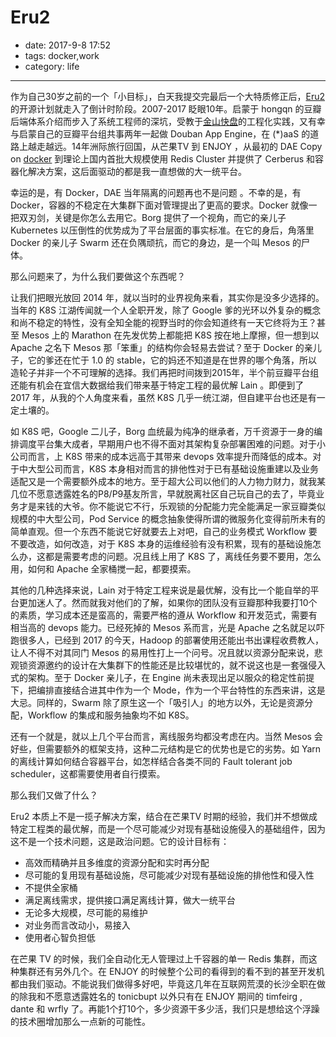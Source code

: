 # Eru2

- date: 2017-9-8 17:52
- tags: docker,work
- category: life

-------------------

作为自己30岁之前的一个「小目标」，白天我提交完最后一个大特质修正后，[Eru2](https://github.com/projecteru2) 的开源计划就走入了倒计时阶段。2007-2017 眨眼10年。启蒙于 hongqn 的豆瓣后端体系介绍而步入了系统工程师的深坑，受教于[金山快盘](http://www.kuaipan.cn/)的工程化实践，又有幸与启蒙自己的豆瓣平台组共事两年一起做 Douban App Engine，在 (*)aaS 的道路上越走越远。14年洲际旅行回国，从芒果TV 到 ENJOY ，从最初的 DAE Copy on [docker](https://github.com/moby/moby) 到理论上国内首批大规模使用 Redis Cluster 并提供了 Cerberus 和容器化解决方案，这后面驱动的都是我一直想做的大一统平台。

幸运的是，有 Docker，DAE 当年隔离的问题再也不是问题 。不幸的是，有 Docker，容器的不稳定在大集群下面对管理提出了更高的要求。Docker 就像一把双刃剑，关键是你怎么去用它。Borg 提供了一个视角，而它的亲儿子 Kubernetes 以压倒性的优势成为了平台层面的事实标准。在它的身后，角落里 Docker 的亲儿子 Swarm 还在负隅顽抗，而它的身边，是一个叫 Mesos 的尸体。

那么问题来了，为什么我们要做这个东西呢？

让我们把眼光放回 2014 年，就以当时的业界视角来看，其实你是没多少选择的。当年的 K8S 江湖传闻就一个人全职开发，除了 Google 爹的光环以外复杂的概念和尚不稳定的特性，没有全知全能的视野当时的你会知道终有一天它终将为王？甚至 Mesos 上的 Marathon 在先发优势上都能把 K8S 按在地上摩擦，但一想到以 Apache 之名下 Mesos 那「笨重」的结构你会轻易去尝试？至于 Docker 的亲儿子，它的爹还在忙于 1.0 的 stable，它的妈还不知道是在世界的哪个角落，所以造轮子并非一个不可理解的选择。我们再把时间拨到2015年，半个前豆瓣平台组还能有机会在宜信大数据给我们带来基于特定工程的最优解 Lain 。即便到了 2017 年，从我的个人角度来看，虽然 K8S 几乎一统江湖，但自建平台也还是有一定土壤的。

如 K8S 吧，Google 二儿子，Borg 血统最为纯净的继承者，万千资源于一身的编排调度平台集大成者，早期用户也不得不面对其架构复杂部署困难的问题。对于小公司而言，上 K8S 带来的成本远高于其带来 devops 效率提升而降低的成本。对于中大型公司而言，K8S 本身相对而言的排他性对于已有基础设施重建以及业务适配又是一个需要额外成本的地方。至于超大公司以他们的人力物力财力，就我某几位不愿意透露姓名的P8/P9基友所言，早就脱离社区自己玩自己的去了，毕竟业务才是来钱的大爷。你不能说它不行，乐观锁的分配能力完全能满足一家豆瓣类似规模的中大型公司，Pod Service 的概念抽象使得所谓的微服务化变得前所未有的简单直观。但一个东西不能说它好就要去上对吧，自己的业务模式 Workflow 要不要改造，如何改造，对于 K8S 本身的运维经验有没有积累，现有的基础设施怎么办，这都是需要考虑的问题。况且线上用了 K8S 了，离线任务要不要用，怎么用，如何和 Apache 全家桶搅一起，都要摸索。

其他的几种选择来说，Lain 对于特定工程来说是最优解，没有比一个能自举的平台更加迷人了。然而就我对他们的了解，如果你的团队没有豆瓣那种我要打10个的素质，学习成本还是蛮高的，需要严格的遵从 Workflow 和开发范式，需要有相当高的 devops 能力。已经死掉的 Mesos 系而言，光是 Apache 之名就足以吓跑很多人，已经到 2017 的今天，Hadoop 的部署使用还能出书出课程收费教人，让人不得不对其同门 Mesos 的易用性打上一个问号。况且就以资源分配来说，悲观锁资源邀约的设计在大集群下的性能还是比较堪忧的，就不说这也是一套强侵入式的架构。至于 Docker 亲儿子，在 Engine 尚未表现出足以服众的稳定性前提下，把编排直接结合进其中作为一个 Mode，作为一个平台特性的东西来讲，这是大忌。同样的，Swarm 除了原生这一个「吸引人」的地方以外，无论是资源分配，Workflow 的集成和服务抽象均不如 K8S。

还有一个就是，就以上几个平台而言，离线服务均都没考虑在内。当然 Mesos 会好些，但需要额外的框架支持，这种二元结构是它的优势也是它的劣势。如 Yarn 的离线计算如何结合容器平台，如怎样结合各类不同的 Fault tolerant job scheduler，这都需要使用者自行摸索。

那么我们又做了什么？

Eru2 本质上不是一揽子解决方案，结合在芒果TV 时期的经验，我们并不想做成特定工程类的最优解，而是一个尽可能减少对现有基础设施侵入的基础组件，因为这不是一个技术问题，这是政治问题。它的设计目标有：

* 高效而精确并且多维度的资源分配和实时再分配
* 尽可能的复用现有基础设施，尽可能减少对现有基础设施的排他性和侵入性
* 不提供全家桶
* 满足离线需求，提供接口满足离线计算，做大一统平台
* 无论多大规模，尽可能的易维护
* 对业务而言改动小，易接入
* 使用者心智负担低

在芒果 TV 的时候，我们全自动化无人管理过上千容器的单一 Redis 集群，而这种集群还有另外几个。在 ENJOY 的时候整个公司的看得到的看不到的甚至开发机都由我们驱动。不能说我们做得多好吧，毕竟这几年在互联网荒漠的长沙全职在做的除我和不愿意透露姓名的 tonicbupt 以外只有在 ENJOY 期间的 timfeirg , dante 和 wrfly 了。再能1个打10个，多少资源干多少活，我们只是想给这个浮躁的技术圈增加那么一点新的可能性。
